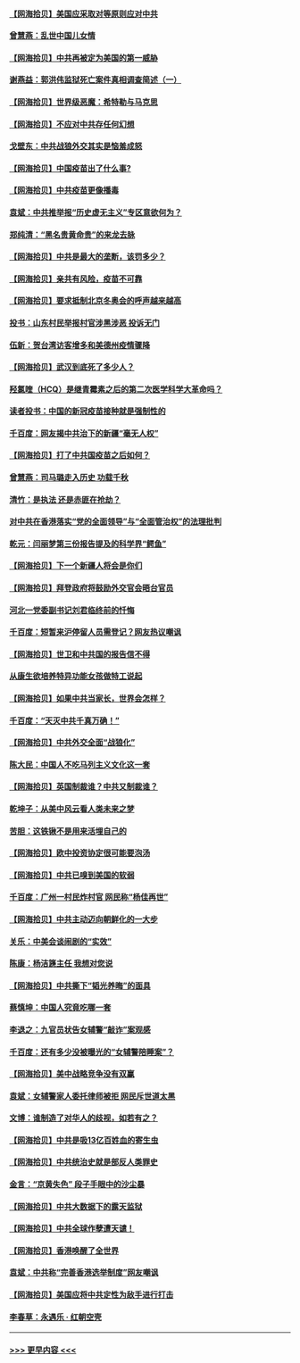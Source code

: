 #### [【网海拾贝】美国应采取对等原则应对中共](../pages/nsc993/n12889176.md?t=04191452) 
#### [曾慧燕：乱世中国儿女情](../pages/nsc993/n12887931.md?t=04191452) 
#### [【网海拾贝】中共再被定为美国的第一威胁](../pages/nsc993/n12887580.md?t=04191452) 
#### [谢燕益：郭洪伟监狱死亡案件真相调查简述（一）](../pages/nsc993/n12885648.md?t=04191452) 
#### [【网海拾贝】世界级恶魔：希特勒与马克思](../pages/nsc993/n12884062.md?t=04191452) 
#### [【网海拾贝】不应对中共存任何幻想](../pages/nsc993/n12881460.md?t=04191452) 
#### [戈壁东：中共战狼外交其实是恼羞成怒](../pages/nsc993/n12880392.md?t=04191452) 
#### [【网海拾贝】中国疫苗出了什么事?](../pages/nsc993/n12879124.md?t=04191452) 
#### [【网海拾贝】中共疫苗更像播毒](../pages/nsc993/n12876631.md?t=04191452) 
#### [袁斌：中共推举报“历史虚无主义”专区意欲何为？](../pages/nsc993/n12876530.md?t=04191452) 
#### [郑纯清：“黑名贵黄命贵”的来龙去脉](../pages/nsc993/n12875589.md?t=04191452) 
#### [【网海拾贝】中共是最大的垄断，该罚多少？](../pages/nsc993/n12874006.md?t=04191452) 
#### [【网海拾贝】亲共有风险，疫苗不可靠](../pages/nsc993/n12872224.md?t=04191452) 
#### [【网海拾贝】要求抵制北京冬奥会的呼声越来越高](../pages/nsc993/n12868962.md?t=04191452) 
#### [投书：山东村民举报村官涉黑涉恶 投诉无门](../pages/nsc993/n12869726.md?t=04191452) 
#### [伍新：贺台湾访客增多和美德州疫情骤降](../pages/nsc993/n12865651.md?t=04191452) 
#### [【网海拾贝】武汉到底死了多少人？](../pages/nsc993/n12863707.md?t=04191452) 
#### [羟氯喹（HCQ）是继青霉素之后的第二次医学科学大革命吗？](../pages/nsc993/n12638564.md?t=04191452) 
#### [读者投书：中国的新冠疫苗接种就是强制性的](../pages/nsc993/n12859932.md?t=04191452) 
#### [千百度：网友揭中共治下的新疆“毫无人权”](../pages/nsc993/n12858385.md?t=04191452) 
#### [【网海拾贝】打了中共国疫苗之后如何？](../pages/nsc993/n12857866.md?t=04191452) 
#### [曾慧燕：司马璐走入历史 功载千秋](../pages/nsc993/n12856996.md?t=04191452) 
#### [清竹：是执法 还是赤匪在抢劫？](../pages/nsc993/n12856952.md?t=04191452) 
#### [对中共在香港落实“党的全面领导”与“全面管治权”的法理批判](../pages/nsc993/n12856929.md?t=04191452) 
#### [乾元：闫丽梦第三份报告提及的科学界“鳄鱼”](../pages/nsc993/n12855985.md?t=04191452) 
#### [【网海拾贝】下一个新疆人将会是你们](../pages/nsc993/n12855864.md?t=04191452) 
#### [【网海拾贝】拜登政府将鼓励外交官会晤台官员](../pages/nsc993/n12853615.md?t=04191452) 
#### [河北一党委副书记刘君临终前的忏悔](../pages/nsc993/n12849420.md?t=04191452) 
#### [千百度：短暂来沪停留人员需登记？网友热议嘲讽](../pages/nsc993/n12853497.md?t=04191452) 
#### [【网海拾贝】世卫和中共国的报告信不得](../pages/nsc993/n12850902.md?t=04191452) 
#### [从康生欲培养特异功能女孩做特工说起](../pages/nsc993/n12849289.md?t=04191452) 
#### [【网海拾贝】如果中共当家长，世界会怎样？](../pages/nsc993/n12848436.md?t=04191452) 
#### [千百度：“天灭中共千真万确！”](../pages/nsc993/n12845659.md?t=04191452) 
#### [【网海拾贝】中共外交全面“战狼化”](../pages/nsc993/n12845607.md?t=04191452) 
#### [陈大民：中国人不吃马列主义文化这一套](../pages/nsc993/n12842496.md?t=04191452) 
#### [【网海拾贝】英国制裁谁？中共又制裁谁？](../pages/nsc993/n12840909.md?t=04191452) 
#### [乾坤子：从美中风云看人类未来之梦](../pages/nsc993/n12840590.md?t=04191452) 
#### [苦胆：这铁锹不是用来活埋自己的](../pages/nsc993/n12839512.md?t=04191452) 
#### [【网海拾贝】欧中投资协定很可能要泡汤](../pages/nsc993/n12835122.md?t=04191452) 
#### [【网海拾贝】中共已嗅到美国的软弱](../pages/nsc993/n12832411.md?t=04191452) 
#### [千百度：广州一村民炸村官 网民称“杨佳再世”](../pages/nsc993/n12832380.md?t=04191452) 
#### [【网海拾贝】中共主动迈向朝鲜化的一大步](../pages/nsc993/n12829887.md?t=04191452) 
#### [关乐：中美会谈闹剧的“实效”](../pages/nsc993/n12826698.md?t=04191452) 
#### [陈康：杨洁篪主任  我想对您说](../pages/nsc993/n12826609.md?t=04191452) 
#### [【网海拾贝】中共撕下“韬光养晦”的面具](../pages/nsc993/n12826459.md?t=04191452) 
#### [蔡慎坤：中国人究竟吃哪一套](../pages/nsc993/n12826010.md?t=04191452) 
#### [李退之：九官员状告女辅警“敲诈”案观感](../pages/nsc993/n12823984.md?t=04191452) 
#### [千百度：还有多少没被曝光的“女辅警陪睡案”？](../pages/nsc993/n12822136.md?t=04191452) 
#### [【网海拾贝】美中战略竞争没有双赢](../pages/nsc993/n12822105.md?t=04191452) 
#### [袁斌：女辅警家人委托律师被拒 网民斥世道太黑](../pages/nsc993/n12822004.md?t=04191452) 
#### [文博：谁制造了对华人的歧视，如若有之？](../pages/nsc993/n12821635.md?t=04191452) 
#### [【网海拾贝】中共是吸13亿百姓血的寄生虫](../pages/nsc993/n12819191.md?t=04191452) 
#### [【网海拾贝】中共统治史就是部反人类罪史](../pages/nsc993/n12816738.md?t=04191452) 
#### [金言：“京黄失色” 段子手眼中的沙尘暴](../pages/nsc993/n12815700.md?t=04191452) 
#### [【网海拾贝】中共大数据下的露天监狱](../pages/nsc993/n12811075.md?t=04191452) 
#### [【网海拾贝】中共全球作孽遭天谴！](../pages/nsc993/n12810258.md?t=04191452) 
#### [【网海拾贝】香港唤醒了全世界](../pages/nsc993/n12809100.md?t=04191452) 
#### [袁斌：中共称“完善香港选举制度”网友嘲讽](../pages/nsc993/n12808994.md?t=04191452) 
#### [【网海拾贝】美国应将中共定性为敌手进行打击](../pages/nsc993/n12806870.md?t=04191452) 
#### [李春草：永遇乐 · 红朝空壳](../pages/nsc993/n12805365.md?t=04191452) 

----
#### [ >>> 更早内容 <<< ](../indexes/nsc993-earlier.md)

